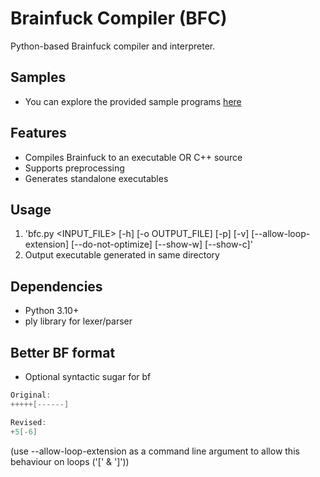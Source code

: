 # Brainfuck Compiler (BFC)
Python-based Brainfuck compiler and interpreter.

## Samples
- You can explore the provided sample programs [here](examples/)

## Features
- Compiles Brainfuck to an executable OR C++ source
- Supports preprocessing
- Generates standalone executables

## Usage
1. 'bfc.py <INPUT_FILE> [-h] [-o OUTPUT_FILE] [-p] [-v] [--allow-loop-extension] [--do-not-optimize] [--show-w] [--show-c]'
2. Output executable generated in same directory

## Dependencies
- Python 3.10+
- ply library for lexer/parser

## Better BF format
- Optional syntactic sugar for bf
```cpp
Original:
+++++[------]

Revised:
+5[-6]
```
(use --allow-loop-extension as a command line argument to allow this behaviour on loops ('[' & ']'))
